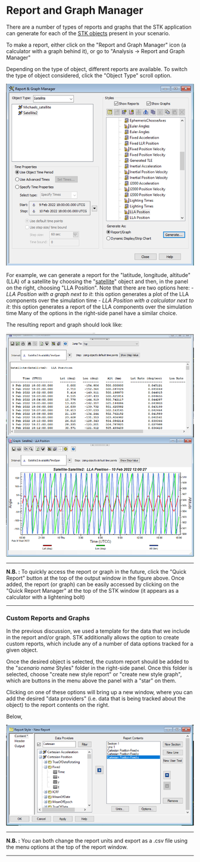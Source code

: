 # Report and Graph Manager

There are a number of types of reports and graphs that the STK application can generate for each of the [STK objects](STK_application/STK_objects.md) present in your scenario.

To make a report, either click on the "Report and Graph Manager" icon (a calculator with a graph behind it), or go to "Analysis -> Report and Graph Manager"

Depending on the type of object, different reports are available. To switch the type of object considered, click the "Object Type" scroll option.

![](STK_application/STK_application_figures/report_and_graph_window.PNG)

For example, we can generate a report for the "latitude, longitude, altitude" (LLA) of a satellite by choosing the "[satellite](STK_application/STK_App_Objects/Satellite.md)" object and then, in the panel on the right, choosing "LLA Position". Note that there are two options here:
	- *LLA Position with a graph next to it*: this option generates a plot of the LLA components over the simulation time
	- *LLA Position with a calculator next to it*: this option generates a report of the LLA components over the simulation time
Many of the options in the right-side panel have a similar choice.

The resulting report and graph should look like:

![](STK_application/STK_application_figures/report_and_graph_output.PNG)

- - - 
**N.B. :** To quickly access the report or graph in the future, click the "Quick Report" button at the top of the output window in the figure above. Once added, the report (or graph) can be easily accessed by clicking on the "Quick Report Manager" at the top of the STK window (it appears as a calculator with a lightening bolt)
- - -

### Custom Reports and Graphs
In the previous discussion, we used a template for the data that we include in the report and/or graph. STK additionally allows the option to create custom reports, which include any of a number of data options tracked for a given object.

Once the desired object is selected, the custom report should be added to the "*scenario name* Styles" folder in the right-side panel. Once this folder is selected, choose "create new style report" or "create new style graph", which are buttons in the menu above the panel with a "star" on them.

Clicking on one of these options will bring up a new window, where you can add the desired "data providers" (i.e. data that is being tracked about the object) to the report contents on the right.

Below, 

![](STK_application/STK_application_figures/custom_report.PNG)

- - - 
**N.B. :** You can both change the report units and export as a .csv file using the menu options at the top of the report window.
- - -